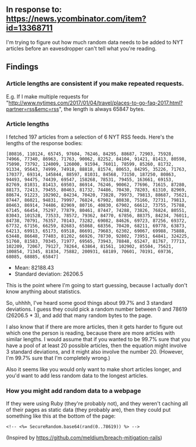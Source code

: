 ## In response to: https://news.ycombinator.com/item?id=13368711

I'm trying to figure out how much random data needs to be added to NYT articles before an eavesdropper can't tell what you're reading.

## Findings

### Article lengths are consistent if you make repeated requests.

E.g. If I make multiple requests for "http://www.nytimes.com/2017/01/04/travel/places-to-go-faq-2017.html?partner=rss&emc=rss", the length is always 65847 bytes.

### Article lengths

I fetched 197 articles from a selection of 6 NYT RSS feeds. Here's the lengths of the response bodies:

    [80816, 110124, 65745, 97604, 76246, 84295, 88687, 72903, 75928, 74966, 77340, 86963, 71763, 90062, 82252, 84104, 91421, 81413, 80598, 75090, 73792, 124009, 126000, 91594, 76011, 78599, 85260, 81732, 91334, 95643, 74999, 74918, 88818, 81574, 80653, 84295, 35226, 71763, 170377, 69314, 145844, 88597, 81031, 84568, 73150, 187250, 80863, 94493, 94475, 74439, 69547, 158268, 78531, 79455, 163661, 69153, 82769, 81031, 81413, 69503, 86914, 76246, 90062, 77696, 71615, 87280, 88173, 72413, 79455, 80463, 81732, 74486, 70430, 78203, 61310, 82969, 88674, 91223, 102902, 84234, 70420, 73828, 79973, 79813, 88687, 75621, 87447, 86021, 94831, 79997, 76824, 67902, 80838, 75166, 72731, 79813, 80463, 86914, 74486, 82969, 80716, 40830, 67902, 66612, 73755, 75788, 67145, 66454, 75297, 77879, 80461, 87447, 74288, 73826, 76824, 80551, 83043, 101528, 73533, 78572, 79362, 84770, 67856, 88375, 84234, 76011, 84738, 70791, 76357, 70143, 73282, 69082, 84626, 69723, 87256, 69372, 67732, 67156, 66259, 82683, 65868, 68356, 70420, 68211, 69778, 63873, 64213, 69913, 65173, 69518, 86691, 79683, 62302, 69067, 69988, 75888, 63448, 86648, 77403, 81202, 66926, 78730, 92802, 73951, 64841, 324225, 51760, 81583, 70345, 71977, 69565, 73943, 78848, 65247, 81767, 77713, 102209, 72067, 79127, 78264, 63864, 81561, 102902, 85504, 75621, 100854, 71345, 81834, 75882, 200931, 68189, 70601, 70191, 69736, 68085, 68885, 65847]


* Mean: 82188.43
* Standard deviation: 26206.5

This is the point where I'm going to start guessing, because I actually don't know anything about statistics.

So, uhhhh, I've heard some good things about 99.7% and 3 standard deviations. I guess they could pick a random number between 0 and 78619 (26206.5 * 3), and add that many random bytes to the page.

I also know that if there are more articles, then it gets harder to figure out which one the person is reading, because there are more articles with similar lengths. I would assume that if you wanted to be 99.7% sure that you have a pool of at least 20 possible articles, then the equation might involve 3 standard deviations, and it might also involve the number 20. (However, I'm 99.7% sure that I'm completely wrong.)

Also it seems like you would only want to make short articles longer, and you'd want to add less random data to the longest articles.


### How you might add random data to a webpage

If they were using Ruby (they're probably not), and they weren't caching all of their pages as static data (they probably are), then they could put something like this at the bottom of the page:

    <!-- <%= SecureRandom.base64(rand(0..78619)) %> -->

(Inspired by https://github.com/meldium/breach-mitigation-rails)